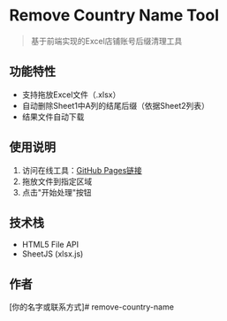 # Remove Country Name Tool
> 基于前端实现的Excel店铺账号后缀清理工具

## 功能特性
- 支持拖放Excel文件（.xlsx）
- 自动删除Sheet1中A列的结尾后缀（依据Sheet2列表）
- 结果文件自动下载

## 使用说明
1. 访问在线工具：[GitHub Pages链接](#)
2. 拖放文件到指定区域
3. 点击"开始处理"按钮

## 技术栈
- HTML5 File API
- SheetJS (xlsx.js)

## 作者
[你的名字或联系方式]# remove-country-name
